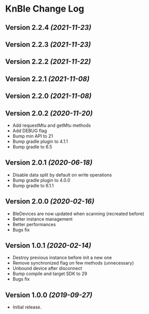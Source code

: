 KnBle Change Log
==========

Version 2.2.4 *(2021-11-23)*
----------------------------

Version 2.2.3 *(2021-11-23)*
----------------------------

Version 2.2.2 *(2021-11-22)*
----------------------------

Version 2.2.1 *(2021-11-08)*
----------------------------

Version 2.2.0 *(2021-11-08)*
----------------------------

Version 2.0.2 *(2020-11-20)*
----------------------------
- Add requestMtu and getMtu methods
- Add DEBUG flag
- Bump min API to 21
- Bump gradle plugin to 4.1.1
- Bump gradle to 6.5

Version 2.0.1 *(2020-06-18)*
----------------------------

- Disable data split by default on write operations
- Bump gradle plugin to 4.0.0
- Bump gradle to 6.1.1

Version 2.0.0 *(2020-02-16)*
----------------------------

- BleDevices are now updated when scanning (recreated before)
- Better instance management
- Better performances
- Bugs fix

Version 1.0.1 *(2020-02-14)*
----------------------------

 * Destroy previous instance before init a new one
 * Remove synchronized flag on few methods (unnecessary)
 * Unbound device after disconnect
 * Bump compile and target SDK to 29
 * Bugs fix

Version 1.0.0 *(2019-09-27)*
----------------------------

 * Initial release.
